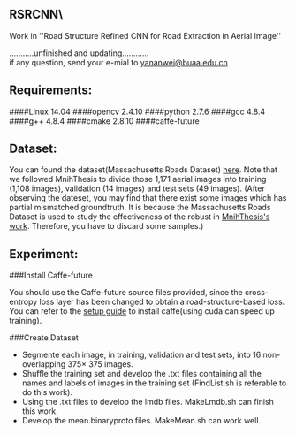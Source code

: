 ## RSRCNN\
Work in ''Road Structure Refined CNN for Road Extraction in Aerial Image''

...........unfinished and updating............<br>
if any question, send your e-mial to yananwei@buaa.edu.cn

Requirements:
--------------------------------------------
####Linux 14.04
####opencv 2.4.10
####python 2.7.6
####gcc 4.8.4
####g++ 4.8.4
####cmake 2.8.10
####caffe-future


Dataset:
---------------------------------------------
You can found the dataset(Massachusetts Roads Dataset) [here](https://www.cs.toronto.edu/%7Evmnih/data/.).  Note that we followed MnihThesis to divide those 1,171 aerial
images into training (1,108 images), validation (14 images) and test sets (49 images).
(After observing the dateset, you may find that there exist some images which has partial mismatched groundtruth. 
It is because the Massachusetts Roads Dataset is used to study the effectiveness of the robust in [MnihThesis's work](https://www.cs.toronto.edu/%7Evmnih/docs/Mnih_Volodymyr_PhD_Thesis.pdf).
Therefore, you have to discard some samples.)

Experiment:
---------------------------------------------
###Install Caffe-future

You should use the Caffe-future source files provided, since the cross-entropy loss layer has been changed to obtain a road-structure-based loss. You can refer to the [setup guide](http://caffe.berkeleyvision.org/install_apt.html) to install caffe(using cuda can speed up training). 

###Create Dataset

* Segmente each image, in training, validation and test sets, into 16 non-overlapping 375× 375 images. <br>
* Shuffle the training set and develop the .txt files containing all the names and labels of images in the  training set (FindList.sh is referable to do this work).<br>
* Using the .txt files to develop the lmdb files. MakeLmdb.sh can finish this work.<br>
* Develop the mean.binaryproto files. MakeMean.sh can work well.<br>
